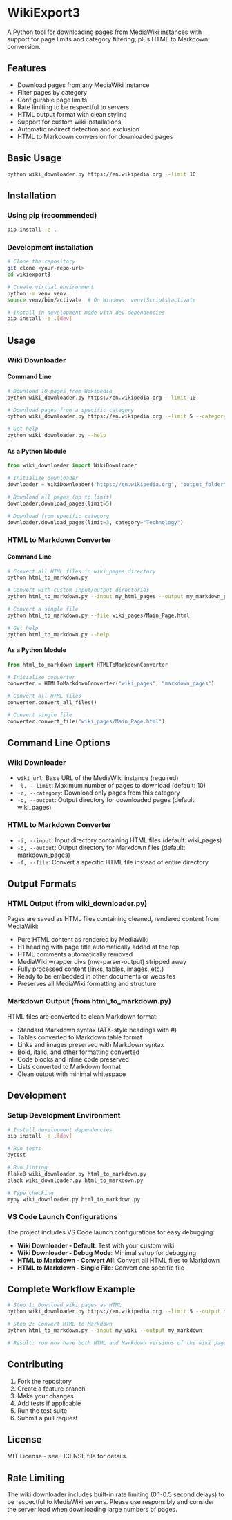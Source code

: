 # WikiExport3

A Python tool for downloading pages from MediaWiki instances with support for page limits and category filtering, plus HTML to Markdown conversion.

## Features

- Download pages from any MediaWiki instance
- Filter pages by category
- Configurable page limits
- Rate limiting to be respectful to servers
- HTML output format with clean styling
- Support for custom wiki installations
- Automatic redirect detection and exclusion
- HTML to Markdown conversion for downloaded pages

## Basic Usage
```bash
python wiki_downloader.py https://en.wikipedia.org --limit 10
```

## Installation

### Using pip (recommended)

```bash
pip install -e .
```

### Development installation

```bash
# Clone the repository
git clone <your-repo-url>
cd wikiexport3

# Create virtual environment
python -m venv venv
source venv/bin/activate  # On Windows: venv\Scripts\activate

# Install in development mode with dev dependencies
pip install -e .[dev]
```

## Usage

### Wiki Downloader

#### Command Line

```bash
# Download 10 pages from Wikipedia
python wiki_downloader.py https://en.wikipedia.org --limit 10

# Download pages from a specific category
python wiki_downloader.py https://en.wikipedia.org --limit 5 --category "Python (programming language)"

# Get help
python wiki_downloader.py --help
```

#### As a Python Module

```python
from wiki_downloader import WikiDownloader

# Initialize downloader
downloader = WikiDownloader("https://en.wikipedia.org", "output_folder")

# Download all pages (up to limit)
downloader.download_pages(limit=5)

# Download from specific category
downloader.download_pages(limit=3, category="Technology")
```

### HTML to Markdown Converter

#### Command Line

```bash
# Convert all HTML files in wiki_pages directory
python html_to_markdown.py

# Convert with custom input/output directories
python html_to_markdown.py --input my_html_pages --output my_markdown_pages

# Convert a single file
python html_to_markdown.py --file wiki_pages/Main_Page.html

# Get help
python html_to_markdown.py --help
```

#### As a Python Module

```python
from html_to_markdown import HTMLToMarkdownConverter

# Initialize converter
converter = HTMLToMarkdownConverter("wiki_pages", "markdown_pages")

# Convert all HTML files
converter.convert_all_files()

# Convert single file
converter.convert_file("wiki_pages/Main_Page.html")
```

## Command Line Options

### Wiki Downloader
- `wiki_url`: Base URL of the MediaWiki instance (required)
- `-l, --limit`: Maximum number of pages to download (default: 10)
- `-c, --category`: Download only pages from this category
- `-o, --output`: Output directory for downloaded pages (default: wiki_pages)

### HTML to Markdown Converter
- `-i, --input`: Input directory containing HTML files (default: wiki_pages)
- `-o, --output`: Output directory for Markdown files (default: markdown_pages)
- `-f, --file`: Convert a specific HTML file instead of entire directory

## Output Formats

### HTML Output (from wiki_downloader.py)

Pages are saved as HTML files containing cleaned, rendered content from MediaWiki:

- Pure HTML content as rendered by MediaWiki
- H1 heading with page title automatically added at the top
- HTML comments automatically removed
- MediaWiki wrapper divs (mw-parser-output) stripped away
- Fully processed content (links, tables, images, etc.)
- Ready to be embedded in other documents or websites
- Preserves all MediaWiki formatting and structure

### Markdown Output (from html_to_markdown.py)

HTML files are converted to clean Markdown format:

- Standard Markdown syntax (ATX-style headings with #)
- Tables converted to Markdown table format
- Links and images preserved with Markdown syntax
- Bold, italic, and other formatting converted
- Code blocks and inline code preserved
- Lists converted to Markdown format
- Clean output with minimal whitespace

## Development

### Setup Development Environment

```bash
# Install development dependencies
pip install -e .[dev]

# Run tests
pytest

# Run linting
flake8 wiki_downloader.py html_to_markdown.py
black wiki_downloader.py html_to_markdown.py

# Type checking
mypy wiki_downloader.py html_to_markdown.py
```

### VS Code Launch Configurations

The project includes VS Code launch configurations for easy debugging:

- **Wiki Downloader - Default**: Test with your custom wiki
- **Wiki Downloader - Debug Mode**: Minimal setup for debugging
- **HTML to Markdown - Convert All**: Convert all HTML files to Markdown
- **HTML to Markdown - Single File**: Convert one specific file

## Complete Workflow Example

```bash
# Step 1: Download wiki pages as HTML
python wiki_downloader.py https://en.wikipedia.org --limit 5 --output my_wiki

# Step 2: Convert HTML to Markdown
python html_to_markdown.py --input my_wiki --output my_markdown

# Result: You now have both HTML and Markdown versions of the wiki pages
```

## Contributing

1. Fork the repository
2. Create a feature branch
3. Make your changes
4. Add tests if applicable
5. Run the test suite
6. Submit a pull request

## License

MIT License - see LICENSE file for details.

## Rate Limiting

The wiki downloader includes built-in rate limiting (0.1-0.5 second delays) to be respectful to MediaWiki servers. Please use responsibly and consider the server load when downloading large numbers of pages. 